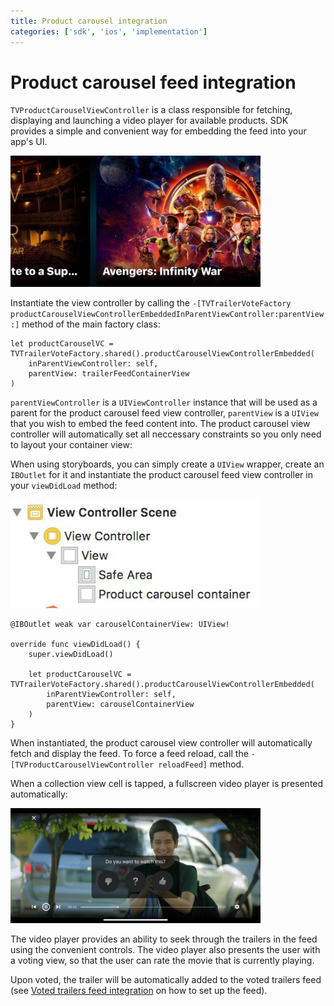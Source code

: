 ```yaml
---
title: Product carousel integration
categories: ['sdk', 'ios', 'implementation']
---
```


# Product carousel feed integration

`TVProductCarouselViewController` is a class responsible for fetching, displaying and launching a video player for available products. SDK provides a simple and convenient way for embedding the feed into your app's UI.

<img src="img_product_carousel.png" width=400/>

Instantiate the view controller by calling the `-[TVTrailerVoteFactory productCarouselViewControllerEmbeddedInParentViewController:parentView:]` method of the main factory class:

```
let productCarouselVC = TVTrailerVoteFactory.shared().productCarouselViewControllerEmbedded(
    inParentViewController: self,
    parentView: trailerFeedContainerView
)
```

`parentViewController` is a `UIViewController` instance that will be used as a parent for the product carousel feed view controller, `parentView` is a `UIView` that you wish to embed the feed content into. The product carousel view controller will automatically set all neccessary constraints so you only need to layout your container view:

When using storyboards, you can simply create a `UIView` wrapper, create an `IBOutlet` for it and instantiate the product carousel feed view controller in your `viewDidLoad` method:

<img src="img_product_carousel_container.jpg" width=400/>

```
@IBOutlet weak var carouselContainerView: UIView!

override func viewDidLoad() {
    super.viewDidLoad()

    let productCarouselVC = TVTrailerVoteFactory.shared().productCarouselViewControllerEmbedded(
        inParentViewController: self,
        parentView: carouselContainerView
    )
}
```

When instantiated, the product carousel view controller will automatically fetch and display the feed. To force a feed reload, call the `-[TVProductCarouselViewController reloadFeed]` method.

When a collection view cell is tapped, a fullscreen video player is presented automatically:

<img src="img_video_player.jpg" width=400/>

The video player provides an ability to seek through the trailers in the feed using the convenient controls. The video player also presents the user with a voting view, so that the user can rate the movie that is currently playing.

Upon voted, the trailer will be automatically added to the voted trailers feed (see [Voted trailers feed integration](voted_trailers_feed_integration) on how to set up the feed).
